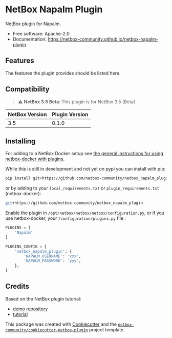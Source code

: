 # NetBox Napalm Plugin

NetBox plugin for Napalm.


* Free software: Apache-2.0
* Documentation: https://netbox-community.github.io/netbox-napalm-plugin.


## Features

The features the plugin provides should be listed here.

## Compatibility

> :warning: **NetBox 3.5 Beta**: This plugin is for NetBox 3.5 (Beta)

| NetBox Version | Plugin Version |
|----------------|----------------|
|     3.5        |      0.1.0     |

## Installing

For adding to a NetBox Docker setup see
[the general instructions for using netbox-docker with plugins](https://github.com/netbox-community/netbox-docker/wiki/Using-Netbox-Plugins).

While this is still in development and not yet on pypi you can install with pip:

```bash
pip install git+https://github.com/netbox-community/netbox_napalm_plugin
```

or by adding to your `local_requirements.txt` or `plugin_requirements.txt` (netbox-docker):

```bash
git+https://github.com/netbox-community/netbox_napalm_plugin
```

Enable the plugin in `/opt/netbox/netbox/netbox/configuration.py`,
 or if you use netbox-docker, your `/configuration/plugins.py` file :

```python
PLUGINS = [
    'Napalm'
]

PLUGINS_CONFIG = {
    'netbox_napalm_plugin': {
        'NAPALM_USERNAME': 'xxx',
        'NAPALM_PASSWORD': 'yyy',
    },
}
```

## Credits

Based on the NetBox plugin tutorial:

- [demo repository](https://github.com/netbox-community/netbox-plugin-demo)
- [tutorial](https://github.com/netbox-community/netbox-plugin-tutorial)

This package was created with [Cookiecutter](https://github.com/audreyr/cookiecutter) and the [`netbox-community/cookiecutter-netbox-plugin`](https://github.com/netbox-community/cookiecutter-netbox-plugin) project template.
